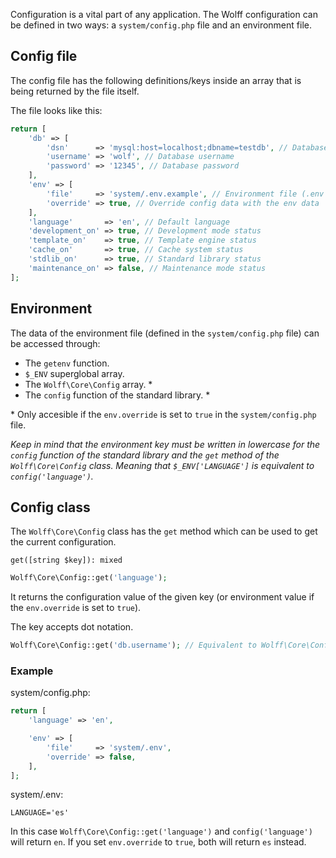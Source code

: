 Configuration is a vital part of any application. The Wolff configuration can be defined in two ways: a `system/config.php` file and an environment file.

## Config file

The config file has the following definitions/keys inside an array that is being returned by the file itself. 

The file looks like this:

```php
return [
    'db' => [
        'dsn'      => 'mysql:host=localhost;dbname=testdb', // Database dsn string
        'username' => 'wolf', // Database username
        'password' => '12345', // Database password
    ],
    'env' => [
        'file'     => 'system/.env.example', // Environment file (.env by default)
        'override' => true, // Override config data with the env data
    ],
    'language'       => 'en', // Default language
    'development_on' => true, // Development mode status
    'template_on'    => true, // Template engine status
    'cache_on'       => true, // Cache system status
    'stdlib_on'      => true, // Standard library status
    'maintenance_on' => false, // Maintenance mode status
];
```

## Environment

The data of the environment file (defined in the `system/config.php` file) can be accessed through:

* The `getenv` function.
* `$_ENV` superglobal array.
* The `Wolff\Core\Config` array. *
* The `config` function of the standard library. *

\* Only accesible if the `env.override` is set to `true` in the `system/config.php` file.

_Keep in mind that the environment key must be written in lowercase for the `config` function of the standard library and the `get` method of the `Wolff\Core\Config` class. Meaning that `$_ENV['LANGUAGE']` is equivalent to `config('language')`._

## Config class

The `Wolff\Core\Config` class has the `get` method which can be used to get the current configuration.

`get([string $key]): mixed`

```php
Wolff\Core\Config::get('language');
```

It returns the configuration value of the given key (or environment value if the `env.override` is set to `true`).

The key accepts dot notation.

```php
Wolff\Core\Config::get('db.username'); // Equivalent to Wolff\Core\Config::get('db')['username']
```

### Example

system/config.php:

```php
return [
    'language' => 'en',

    'env' => [
        'file'     => 'system/.env',
        'override' => false,
    ],
];
```

system/.env:

```
LANGUAGE='es'
```

In this case `Wolff\Core\Config::get('language')` and `config('language')` will return `en`. If you set `env.override` to `true`, both will return `es` instead.
